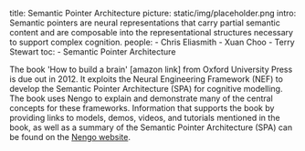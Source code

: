 title: Semantic Pointer Architecture
picture: static/img/placeholder.png
intro:  Semantic pointers are neural representations that carry partial semantic content and are composable into the representational structures necessary to support complex cognition.
people:
    - Chris Eliasmith
    - Xuan Choo
    - Terry Stewart
toc:
    - Semantic Pointer Architecture

The book 'How to build a brain' [amazon link] from Oxford University Press is
due out in 2012. It exploits the Neural Engineering Framework (NEF) to develop
the Semantic Pointer Architecture (SPA) for cognitive modelling. The book uses
Nengo to explain and demonstrate many of the central concepts for these
frameworks. Information that supports the book by providing links to models,
demos, videos, and tutorials mentioned in the book, as well as a summary of
the Semantic Pointer Architecture (SPA) can be found on the [Nengo
website](http://nengo.ca/build-a-brain).
